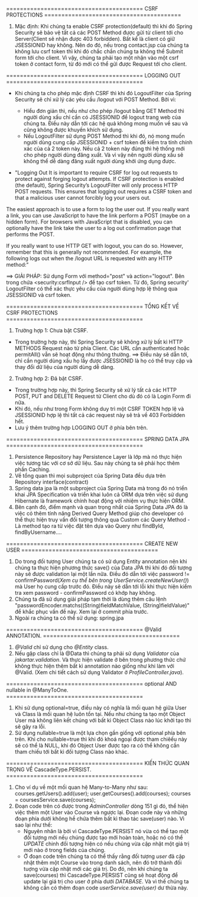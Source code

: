 ======================================== CSRF PROTECTIONS ========================================
1. Mặc định: Khi chúng ta enable CSRF protection(default) thì khi đó Spring Security sẽ bảo vệ tất cả các POST Method được gửi từ client tới cho Server(Client sẽ nhận được 403 forbidden). Bất kể là client có giữ JSESSIONID hay không. Nên do đó, nếu trong contact.jsp của chúng ta không lưu csrf token thì khi đó chắc chắn chúng ta không thể Submit form tới cho client. Vì vậy, chúng ta phải tạo một nhận vào một csrf token ở contact form, từ đó mới có thể gửi được Request tới cho client.


======================================== LOGGING OUT ========================================
- Khi chúng ta cho phép mặc định CSRF thì khi đó LogoutFilter của Spring Security sẽ chỉ xử lý các yêu cầu /logout với POST Method. Bởi vì:
  - Hiểu đơn giản thì, nếu như cho phép /logout bằng GET Method thì người dùng xấu chỉ cần có JSESSIONID để logout trang web của chúng ta. Điều này dẫn tới các hệ quả không mong muốn về sau và cũng không được khuyến khích sử dụng.
  - Nếu LogoutFilter sử dụng POST Method thì khi đó, nó mong muốn người dùng cung cấp JSESSIONID + csrf token để kiểm tra tính chính xác của cả 2 token này. Nếu cả 2 token này đúng thì hệ thống mới cho phép người dùng đăng xuất. Và vì vậy nên người dùng xấu sẽ không thể dễ dàng đăng xuất người dùng khởi ứng dụng được.
 
- "Logging Out
It is important to require CSRF for log out requests to protect against forging logout attempts. If CSRF protection is enabled (the default), Spring Security’s LogoutFilter will only process HTTP POST requests. This ensures that logging out requires a CSRF token and that a malicious user cannot forcibly log your users out.

The easiest approach is to use a form to log the user out. If you really want a link, you can use JavaScript to have the link perform a POST (maybe on a hidden form). For browsers with JavaScript that is disabled, you can optionally have the link take the user to a log out confirmation page that performs the POST.

If you really want to use HTTP GET with logout, you can do so. However, remember that this is generally not recommended. For example, the following logs out when the /logout URL is requested with any HTTP method:"

==> GIẢI PHÁP: Sử dụng Form với method="post" và action="logout". Bên trong chứa <security:csrfInput /> để tạo csrf token. Từ đó, Spring security' LogoutFilter có thể xác thực yêu cầu của người dùng hợp lệ thông qua JSESSIONID và csrf token.

======================================== TỔNG KẾT VỀ CSRF PROTECTIONS ========================================
1. Trường hợp 1: Chưa bật CSRF.
- Trong trường hợp này, thì Spring Security sẽ không xử lý bất kì HTTP METHODS Request nào từ phía Client. Các URL cần authenticated hoặc permitAll() vẫn sẽ hoạt động như thông thường.
==> Điều này sẽ dẫn tới, chỉ cần người dùng xấu họ lấy được JSESSIONID là họ có thể truy cập và thay đổi dữ liệu của người dùng dễ dàng.
2. Trường hợp 2: Đã bật CSRF.
- Trong trường hợp này, thì Spring Security sẽ xử lý tất cả các HTTP POST, PUT and DELETE Request từ Client cho dù đó có là Login Form đi nữa.
- Khi đó, nếu như trong Form không duy trì một CSRF TOKEN hợp lệ và JSESSIONID hợp lệ thì tất cả các request này sẽ trả về 403 Forbidden hết.
- Lưu ý thêm trường hợp LOGGING OUT ở phía bên trên.


======================================== SPRING DATA JPA ========================================
1. Persistence Repository hay Persistence Layer là lớp mà nó thực hiện việc tương tác với cơ sở dữ liệu. Sau này chúng ta sẽ phải học thêm phần Caching.
2. Về tổng quan thì mọi subproject của Spring Data đều dựa trên Repository interface(contract)
2. Spring data jpa là một subproject của Spring Data mà trong đó nó triển khai JPA Specification và triển khai luôn cả ORM dựa trên việc sử dụng Hibernate là framework chính hoạt động với nhiệm vụ thực hiện ORM. 
3. Bên cạnh đó, điểm mạnh và quan trọng nhất của Spring Data JPA đó là việc có thêm tính năng Derived Query Method giúp cho developer có thể thực hiện truy vấn đối tượng thông qua Custom các Query Method - Là method tạo ra từ việc đặt tên dựa vào Query như findById, findByUsername....


======================================== CREATE NEW USER ========================================
1. Do trong đối tượng User chúng ta có sử dụng Entity annotation nên khi chúng ta thực hiện phương thức save() của Data JPA thì khi đó đối tượng này sẽ được validation lại một lần nữa. Điều đó dẫn tới việc password != confirmPassword(_Xem cụ thể bên trong UserService.createNewUser()_) mà User họ cung cấp trước đó. Điều này sẽ dẫn tới lỗi khi thực hiện kiểm tra xem password - confirmPassword có khớp hay không.
2. Chúng ta đã sử dụng giải pháp tạm thời là dùng thêm câu lệnh "passwordEncoder.matchs((String)fieldMatchValue, (String)fieldValue)" để khắc phục vấn đề này. Xem lại ở commit phía trước.
3. Ngoài ra chúng ta có thể sử dụng: spring.jpa

======================================== @Valid ANNOTATION. ========================================
1. _@Valid_ chỉ sử dụng cho _@Entity_ class.
2. Nếu gặp class chỉ là @Data thì chúng ta phải sử dụng _Validator_ của _jakartar.validation_. Và thực hiện validate ở bên trong phương thức chứ không thực hiện thêm bất kì annotation nào giống như khi làm với @Valid. (Xem chi tiết cách sử dụng Validator ở _ProfileController.java_).

======================================== optional AND nullable in @ManyToOne. ========================================
1. Khi sử dụng optional=true, điều này có nghĩa là mối quan hệ giữa User và Class là mối quan hệ luôn tồn tại. Nếu như chúng ta tạo một Object User mà không liên kết chúng với bất kì Object Class nào lúc khởi tạo thì sẽ gây ra lỗi.
2. Sử dụng nullable=true là một lựa chọn gần giống với optional phía bên trên. Khi cho nullable=true thì khi đó khoá ngoại được tham chiêếu này sẽ có thể là NULL, khi đó Object User được tạo ra có thể không cần tham chiếu tới bất kì đối tượng Class nào khác.

======================================== KIẾN THỨC QUAN TRỌNG VỀ CascadeType.PERSIST. ========================================
1. Cho ví dụ về một mối quan hệ Many-to-Many như sau:
   courses.getUsers().add(user);
   user.getCourses().add(courses);
   courses = coursesService.save(courses);
2. Đoạn code trên có được trong _AdminController_ dòng 151 gì đó, thể hiện việc thêm một User vào Course và ngược lại. Đoạn code này và những đoạn phía dưới không hề chứa thêm bất kì thao tác save(user) nào. Vì sao lại như thế: 
   - Nguyên nhân là bởi vì CascadeType.PERSIST nó vừa có thể tạo một đối tượng mới nếu chúng được tạo mới hoàn toàn, hoặc nó có thể _UPDATE_ chinh đối tượng hiện có nếu chúng vừa cập nhật một giá trị mới nào ở trong fields của chúng. 
   - Ở đoạn code trên chúng ta có thể thấy rằng đối tượng _user_ đã cập nhật thêm một Course vào trong danh sách, nên đó trở thành đối tuợng vừa cập nhật mới các giá trị. Do đó, nên khi chúng ta save(courses) thì CascadeType.PERSIST cũng sẽ hoạt động để update lại giá trị cho user ở phía dưới _DATABASE_. Và vì thế chúng ta không cần có thêm đoạn code _userService.save(user)_ dư thừa này.